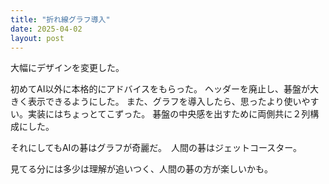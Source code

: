 ```yaml
---
title: "折れ線グラフ導入"
date: 2025-04-02
layout: post
---
```


大幅にデザインを変更した。

初めてAI以外に本格的にアドバイスをもらった。
ヘッダーを廃止し、碁盤が大きく表示できるようにした。
また、グラフを導入したら、思ったより使いやすい。実装にはちょっとてこずった。
碁盤の中央感を出すために両側共に２列構成にした。

それにしてもAIの碁はグラフが奇麗だ。　人間の碁はジェットコースター。　

見てる分には多少は理解が追いつく、人間の碁の方が楽しいかも。
